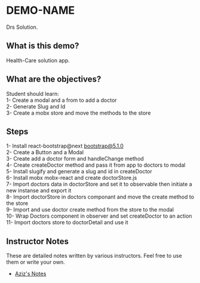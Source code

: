 # DEMO-NAME

Drs Solution.

## What is this demo?

Health-Care solution app.

## What are the objectives?

Student should learn:
<br/>
1- Create a modal and a from to add a doctor
<br/>
2- Generate Slug and Id
<br/>
3- Create a mobx store and move the methods to the store

## Steps

1- Install react-bootstrap@next bootstrap@5.1.0
<br/>
2- Create a Button and a Modal
<br/>
3- Create add a doctor form and handleChange method
<br/>
4- Create createDoctor method and pass it from app to doctors to modal
<br/>
5- Install slugify and generate a slug and id in createDoctor
<br/>
6- Install mobx mobx-react and create doctorStore.js
<br/>
7- Import doctors data in doctorStore and set it to observable then initiate a new instanse and export it
<br/>
8- Import doctorStore in doctors componant and move the create method to the store
<br/>
9- Import and use doctor create method from the store to the modal
<br/>
10- Wrap Doctors component in observer and set createDoctor to an action
<br/>
11- Import doctors store to doctorDetail and use it

## Instructor Notes

These are detailed notes written by various instructors. Feel free to use them or write your own.

- [Aziz's Notes](https://github.com/JoinCODED/DEMO-Template/blob/main/aziz.md)
